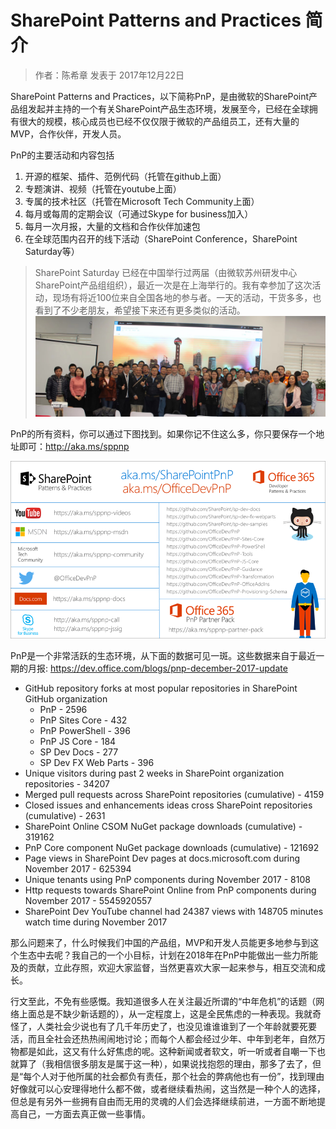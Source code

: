 # SharePoint Patterns and Practices 简介
> 作者：陈希章 发表于 2017年12月22日

SharePoint Patterns and Practices，以下简称PnP，是由微软的SharePoint产品组发起并主持的一个有关SharePoint产品生态环境，发展至今，已经在全球拥有很大的规模，核心成员也已经不仅仅限于微软的产品组员工，还有大量的MVP，合作伙伴，开发人员。

PnP的主要活动和内容包括

1. 开源的框架、插件、范例代码（托管在github上面）
1. 专题演讲、视频（托管在youtube上面）
1. 专属的技术社区（托管在Microsoft Tech Community上面）
1. 每月或每周的定期会议（可通过Skype for business加入）
1. 每月一次月报，大量的文档和合作伙伴加速包
1. 在全球范围内召开的线下活动（SharePoint Conference，SharePoint Saturday等）

> SharePoint Saturday 已经在中国举行过两届（由微软苏州研发中心SharePoint产品组组织），最近一次是在上海举行的。我有幸参加了这次活动，现场有将近100位来自全国各地的参与者。一天的活动，干货多多，也看到了不少老朋友，希望接下来还有更多类似的活动。
![](images/20171222105325.jpg)

PnP的所有资料，你可以通过下图找到。如果你记不住这么多，你只要保存一个地址即可：<http://aka.ms/sppnp>

![](images/687474703a2f2f692e696d6775722e636f6d2f54744e4d65546e2e706e67.png)

PnP是一个非常活跃的生态环境，从下面的数据可见一斑。这些数据来自于最近一期的月报: <https://dev.office.com/blogs/pnp-december-2017-update>

- GitHub repository forks at most popular repositories in SharePoint GitHub organization  
    - PnP - 2596
    - PnP Sites Core - 432
    - PnP PowerShell - 396
    - PnP JS Core - 184
    - SP Dev Docs - 277
    - SP Dev FX Web Parts - 396
- Unique visitors during past 2 weeks in SharePoint organization repositories - 34207
- Merged pull requests across SharePoint repositories (cumulative) - 4159
- Closed issues and enhancements ideas cross SharePoint repositories (cumulative) - 2631
- SharePoint Online CSOM NuGet package downloads (cumulative) - 319162
- PnP Core component NuGet package downloads (cumulative) - 121692
- Page views in SharePoint Dev pages at docs.microsoft.com during November 2017 - 625394
- Unique tenants using PnP components during November 2017 - 8108
- Http requests towards SharePoint Online from PnP components during November 2017 - 5545920557
- SharePoint Dev YouTube channel had 24387 views with 148705 minutes watch time during November 2017

那么问题来了，什么时候我们中国的产品组，MVP和开发人员能更多地参与到这个生态中去呢？我自己的一个小目标，计划在2018年在PnP中能做出一些力所能及的贡献，立此存照，欢迎大家监督，当然更喜欢大家一起来参与，相互交流和成长。

行文至此，不免有些感慨。我知道很多人在关注最近所谓的“中年危机”的话题（网络上面总是不缺少新话题的），从一定程度上，这是全民焦虑的一种表现。我就奇怪了，人类社会少说也有了几千年历史了，也没见谁谁谁到了一个年龄就要死要活，而且全社会还热热闹闹地讨论；而每个人都会经过少年、中年到老年，自然万物都是如此，这又有什么好焦虑的呢。这种新闻或者软文，听一听或者自嘲一下也就算了（我相信很多朋友是属于这一种），如果说找抱怨的理由，那多了去了，但是“每个人对于他所属的社会都负有责任，那个社会的弊病他也有一份”，找到理由好像就可以心安理得地什么都不做，或者继续看热闹，这当然是一种个人的选择，但总是有另外一些拥有自由而无用的灵魂的人们会选择继续前进，一方面不断地提高自己，一方面去真正做一些事情。

